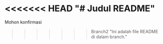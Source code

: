 <<<<<<< HEAD
"# Judul README" 
=======
Mohon konfirmasi
>>>>>>> Branch2
"Ini adalah file README di dalam branch." 
